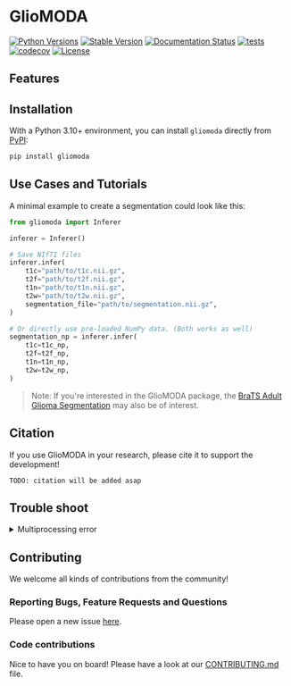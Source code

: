 # GlioMODA

[![Python Versions](https://img.shields.io/pypi/pyversions/GlioMODA)](https://pypi.org/project/GlioMODA/)
[![Stable Version](https://img.shields.io/pypi/v/GlioMODA?label=stable)](https://pypi.python.org/pypi/GlioMODA/)
[![Documentation Status](https://readthedocs.org/projects/GlioMODA/badge/?version=latest)](http://GlioMODA.readthedocs.io/?badge=latest)
[![tests](https://github.com/BrainLesion/GlioMODA/actions/workflows/tests.yml/badge.svg)](https://github.com/BrainLesion/GlioMODA/actions/workflows/tests.yml)
[![codecov](https://codecov.io/gh/BrainLesion/GlioMODA/graph/badge.svg?token=A7FWUKO9Y4)](https://codecov.io/gh/BrainLesion/GlioMODA)
[![License](https://img.shields.io/badge/License-Apache%202.0-blue.svg)](https://opensource.org/licenses/Apache-2.0)

## Features


## Installation

With a Python 3.10+ environment, you can install `gliomoda` directly from [PyPI](https://pypi.org/project/gliomoda/):

```bash
pip install gliomoda
```


## Use Cases and Tutorials

A minimal example to create a segmentation could look like this:

```python
from gliomoda import Inferer

inferer = Inferer()

# Save NIfTI files
inferer.infer(
    t1c="path/to/t1c.nii.gz",
    t2f="path/to/t2f.nii.gz",
    t1n="path/to/t1n.nii.gz",
    t2w="path/to/t2w.nii.gz",
    segmentation_file="path/to/segmentation.nii.gz",
)

# Or directly use pre-loaded NumPy data. (Both works as well)
segmentation_np = inferer.infer(
    t1c=t1c_np,
    t2f=t2f_np,
    t1n=t1n_np,
    t2w=t2w_np,
)
```
>Note: If you're interested in the GlioMODA package, the [BraTS Adult Glioma Segmentation](  https://github.com/BrainLesion/BraTS?tab=readme-ov-file#adult-glioma-segmentation-pre-treatment) may also be of interest.
<!-- For more examples and details please refer to our extensive Notebook tutorials here [NBViewer](https://nbviewer.org/github/BrainLesion/tutorials/blob/main/GlioMODA/tutorial.ipynb) ([GitHub](https://github.com/BrainLesion/tutorials/blob/main/GlioMODA/tutorial.ipynb)). For the best experience open the notebook in Colab. -->


## Citation

If you use GlioMODA in your research, please cite it to support the development!

```
TODO: citation will be added asap
```

## Trouble shoot

<details>
<summary>
Multiprocessing error
</summary>

If you get an error related to something like this:
<br>

```
RuntimeError: 
        An attempt has been made to start a new process before the
        current process has finished its bootstrapping phase.

        This probably means that you are not using fork to start your
        child processes and you have forgotten to use the proper idiom
        in the main module:

            if __name__ == '__main__':
                freeze_support()
                ...

        The "freeze_support()" line can be omitted if the program
        is not going to be frozen to produce an executable.

        To fix this issue, refer to the "Safe importing of main module"
        section in https://docs.python.org/3/library/multiprocessing.html
```

Please ensure you properly wrap your script:

```python
if __name__ == "__main__":
    inferer = Inferer()
    ...
```

</details>



## Contributing

We welcome all kinds of contributions from the community!

### Reporting Bugs, Feature Requests and Questions

Please open a new issue [here](https://github.com/BrainLesion/GlioMODA/issues).

### Code contributions

Nice to have you on board! Please have a look at our [CONTRIBUTING.md](CONTRIBUTING.md) file.
